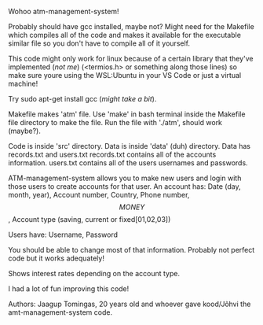 Wohoo atm-management-system!

Probably should have gcc installed, maybe not? Might need for the Makefile
which compiles all of the code and makes it available for the executable 
similar file so you don't have to compile all of it yourself.

This code might only work for linux because of a certain library that they've implemented (*not me*) (<termios.h> or something along those lines) 
so make sure youre using the WSL:Ubuntu in your VS Code or just a virtual machine!

Try sudo apt-get install gcc (*might take a bit*).

Makefile makes 'atm' file. Use 'make' in bash terminal inside the Makefile file directory to make the file.
Run the file with './atm', should work (maybe?).

Code is inside 'src' directory.
Data is inside 'data' (duh) directory.
Data has records.txt and users.txt
records.txt contains all of the accounts information.
users.txt contains all of the users usernames and passwords.

ATM-management-system allows you to make new users and login with those users to create accounts for that user.
An account has:
Date (day, month, year),
Account number,
Country,
Phone number,
$$MONEY$$,
Account type (saving, current or fixed[01,02,03])

Users have:
Username,
Password

You should be able to change most of that information.
Probably not perfect code but it works adequately!

Shows interest rates depending on the account type.

I had a lot of fun improving this code!

Authors: Jaagup Tomingas, 20 years old
and whoever gave kood/Jõhvi the amt-management-system code.